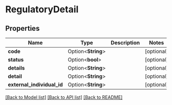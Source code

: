 # RegulatoryDetail

## Properties

Name | Type | Description | Notes
------------ | ------------- | ------------- | -------------
**code** | Option<**String**> |  | [optional]
**status** | Option<**bool**> |  | [optional]
**details** | Option<**String**> |  | [optional]
**detail** | Option<**String**> |  | [optional]
**external_individual_id** | Option<**String**> |  | [optional]

[[Back to Model list]](../README.md#documentation-for-models) [[Back to API list]](../README.md#documentation-for-api-endpoints) [[Back to README]](../README.md)



